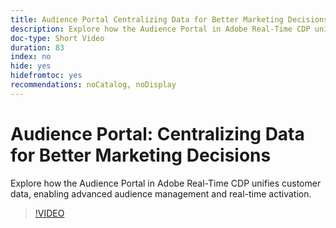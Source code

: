 ```yaml
---
title: Audience Portal Centralizing Data for Better Marketing Decisions
description: Explore how the Audience Portal in Adobe Real-Time CDP unifies customer data, enabling advanced audience management and real-time activation.
doc-type: Short Video
duration: 83
index: no
hide: yes
hidefromtoc: yes
recommendations: noCatalog, noDisplay
---
```


# Audience Portal: Centralizing Data for Better Marketing Decisions

Explore how the Audience Portal in Adobe Real-Time CDP unifies customer data, enabling advanced audience management and real-time activation.

<!-- 72_S508_3442517_82_audience-portal-centralizing-data-for-better-marketing-decisions -->
>[!VIDEO](https://video.tv.adobe.com/v/3458185/?learn=on&enablevpops=true)
